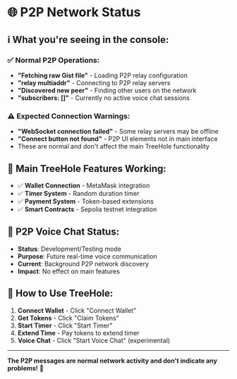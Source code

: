# 🌐 P2P Network Status

## ℹ️ What you're seeing in the console:

### ✅ Normal P2P Operations:
- **"Fetching raw Gist file"** - Loading P2P relay configuration
- **"relay multiaddr"** - Connecting to P2P relay servers
- **"Discovered new peer"** - Finding other users on the network
- **"subscribers: []"** - Currently no active voice chat sessions

### ⚠️ Expected Connection Warnings:
- **"WebSocket connection failed"** - Some relay servers may be offline
- **"Connect button not found"** - P2P UI elements not in main interface
- These are normal and don't affect the main TreeHole functionality

## 🎯 Main TreeHole Features Working:
- ✅ **Wallet Connection** - MetaMask integration
- ✅ **Timer System** - Random duration timer
- ✅ **Payment System** - Token-based extensions
- ✅ **Smart Contracts** - Sepolia testnet integration

## 🎤 P2P Voice Chat Status:
- **Status**: Development/Testing mode
- **Purpose**: Future real-time voice communication
- **Current**: Background P2P network discovery
- **Impact**: No effect on main features

## 🚀 How to Use TreeHole:
1. **Connect Wallet** - Click "Connect Wallet"
2. **Get Tokens** - Click "Claim Tokens" 
3. **Start Timer** - Click "Start Timer"
4. **Extend Time** - Pay tokens to extend timer
5. **Voice Chat** - Click "Start Voice Chat" (experimental)

---
**The P2P messages are normal network activity and don't indicate any problems!** 🎉